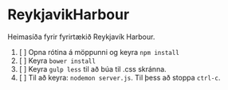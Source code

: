 # ReykjavikHarbour
Heimasíða fyrir fyrirtækið Reykjavík Harbour.

1. [ ] Opna rótina á möppunni og keyra `npm install`
2. [ ] Keyra `bower install`
2. [ ] Keyra `gulp less` til að búa til .css skránna.
3. [ ] Til að keyra: `nodemon server.js`. Til þess að stoppa `ctrl-c`.
